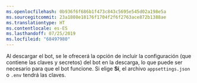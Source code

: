 ```yaml
---
ms.openlocfilehash: 0b936f6f686b1f473c843c5695e545d02a198e5a
ms.sourcegitcommit: 23a1808e18176f1704f2f6f2763ace872b1388ae
ms.translationtype: HT
ms.contentlocale: es-ES
ms.lasthandoff: 07/25/2019
ms.locfileid: "68497980"
---
```

Al descargar el bot, se le ofrecerá la opción de incluir la configuración (que contiene las claves y secretos) del bot en la descarga, lo que puede ser necesario para que el bot funcione. Si elige **Sí**, el archivo `appsettings.json` o `.env` tendrá las claves.